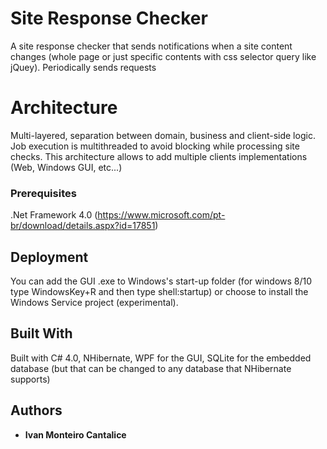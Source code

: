 # Site Response Checker

A site response checker that sends notifications when a site content changes (whole page or just specific contents with css selector query like jQuey). Periodically sends requests

# Architecture
Multi-layered, separation between domain, business and client-side logic. Job execution is multithreaded to avoid blocking while processing site checks.
This architecture allows to add multiple clients implementations (Web, Windows GUI, etc...)

### Prerequisites
.Net Framework 4.0 (https://www.microsoft.com/pt-br/download/details.aspx?id=17851)

## Deployment
You can add the GUI .exe to Windows's start-up folder (for windows 8/10 type WindowsKey+R and then type shell:startup) or choose to install the Windows Service project (experimental).

## Built With
Built with C# 4.0, NHibernate, WPF for the GUI, SQLite for the embedded database (but that can be changed to any database that NHibernate supports)

## Authors

* **Ivan Monteiro Cantalice**